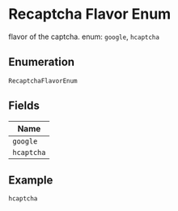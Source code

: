 
# Recaptcha Flavor Enum

flavor of the captcha. enum: `google`, `hcaptcha`

## Enumeration

`RecaptchaFlavorEnum`

## Fields

| Name |
|  --- |
| `google` |
| `hcaptcha` |

## Example

```
hcaptcha
```

